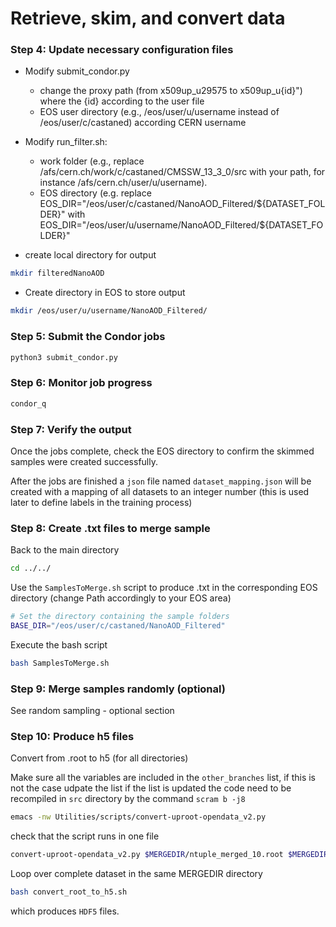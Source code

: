 # Retrieve, skim, and convert data

### Step 4: Update necessary configuration files

- Modify submit_condor.py
  - change the proxy path  (from x509up_u29575 to x509up_u{id}") where the {id} according to the user file
  - EOS user directory (e.g., /eos/user/u/username instead of /eos/user/c/castaned) according CERN username

- Modify run_filter.sh: 

  - work folder (e.g., replace /afs/cern.ch/work/c/castaned/CMSSW_13_3_0/src with your path, for instance /afs/cern.ch/user/u/username).
  - EOS directory (e.g. replace EOS_DIR="/eos/user/c/castaned/NanoAOD_Filtered/${DATASET_FOLDER}" with  EOS_DIR="/eos/user/u/username/NanoAOD_Filtered/${DATASET_FOLDER}"


- create local directory for output

```bash
mkdir filteredNanoAOD
```

- Create directory in EOS to store output

```bash
mkdir /eos/user/u/username/NanoAOD_Filtered/
```


### Step 5: Submit the Condor jobs

```bash
python3 submit_condor.py
```

### Step 6: Monitor job progress

```bash
condor_q
```

### Step 7: Verify the output
Once the jobs complete, check the EOS directory to confirm the skimmed samples were created successfully.

After the jobs are finished a `json` file named `dataset_mapping.json` will be created with a mapping of all datasets to an integer number (this is used later to define labels in the training process)


### Step 8: Create .txt files to merge sample 

Back to the main directory 

```bash
cd ../../

```

Use the `SamplesToMerge.sh` script to produce .txt in the corresponding EOS directory (change Path accordingly to your EOS area)


```bash
# Set the directory containing the sample folders
BASE_DIR="/eos/user/c/castaned/NanoAOD_Filtered"
```

Execute the bash script

```bash
bash SamplesToMerge.sh
```


### Step 9: Merge samples randomly (optional) 

See random sampling - optional section


### Step 10: Produce h5 files 


Convert from .root to h5 (for all directories)

Make sure all the variables are included in the `other_branches` list, if this is not the case udpate the list 
if the list is updated the code need to be recompiled in `src` directory by the command `scram b -j8`

```bash
emacs -nw Utilities/scripts/convert-uproot-opendata_v2.py
```

check that the script runs in one file


```bash
convert-uproot-opendata_v2.py $MERGEDIR/ntuple_merged_10.root $MERGEDIR/ntuple_merged_10.h5
```

Loop over complete dataset in the same MERGEDIR directory

```bash
bash convert_root_to_h5.sh
```
which produces `HDF5` files.
